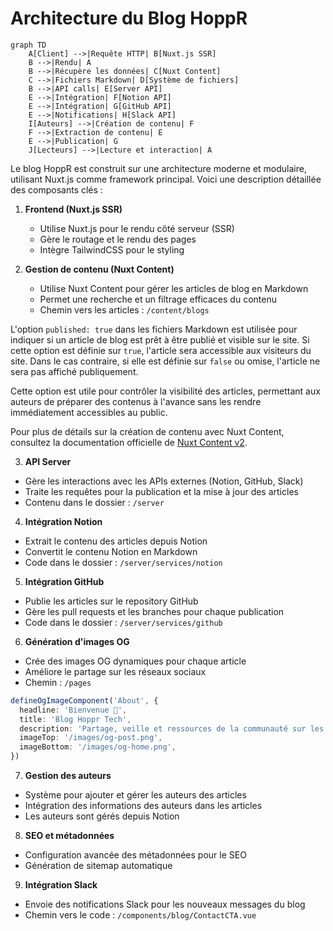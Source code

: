 # Architecture du Blog HoppR

```mermaid
graph TD
    A[Client] -->|Requête HTTP| B[Nuxt.js SSR]
    B -->|Rendu| A
    B -->|Récupère les données| C[Nuxt Content]
    C -->|Fichiers Markdown| D[Système de fichiers]
    B -->|API calls| E[Server API]
    E -->|Intégration| F[Notion API]
    E -->|Intégration| G[GitHub API]
    E -->|Notifications| H[Slack API]
    I[Auteurs] -->|Création de contenu| F
    F -->|Extraction de contenu| E
    E -->|Publication| G
    J[Lecteurs] -->|Lecture et interaction| A
```

Le blog HoppR est construit sur une architecture moderne et modulaire, utilisant Nuxt.js comme framework principal. Voici une description détaillée des composants clés :

1. **Frontend (Nuxt.js SSR)**

   - Utilise Nuxt.js pour le rendu côté serveur (SSR)
   - Gère le routage et le rendu des pages
   - Intègre TailwindCSS pour le styling

2. **Gestion de contenu (Nuxt Content)**

   - Utilise Nuxt Content pour gérer les articles de blog en Markdown
   - Permet une recherche et un filtrage efficaces du contenu
   - Chemin vers les articles : `/content/blogs`

L'option `published: true` dans les fichiers Markdown est utilisée pour indiquer si un article de blog est prêt à être publié et visible sur le site. Si cette option est définie sur `true`, l'article sera accessible aux visiteurs du site. Dans le cas contraire, si elle est définie sur `false` ou omise, l'article ne sera pas affiché publiquement.

Cette option est utile pour contrôler la visibilité des articles, permettant aux auteurs de préparer des contenus à l'avance sans les rendre immédiatement accessibles au public.

Pour plus de détails sur la création de contenu avec Nuxt Content, consultez la documentation officielle de [Nuxt Content v2](https://content.nuxtjs.org/).

3. **API Server**

- Gère les interactions avec les APIs externes (Notion, GitHub, Slack)
- Traite les requêtes pour la publication et la mise à jour des articles
- Contenu dans le dossier : `/server`

4. **Intégration Notion**

- Extrait le contenu des articles depuis Notion
- Convertit le contenu Notion en Markdown
- Code dans le dossier : `/server/services/notion`

5. **Intégration GitHub**

- Publie les articles sur le repository GitHub
- Gère les pull requests et les branches pour chaque publication
- Code dans le dossier : `/server/services/github`

6. **Génération d'images OG**

- Crée des images OG dynamiques pour chaque article
- Améliore le partage sur les réseaux sociaux
- Chemin : `/pages`

```typescript
defineOgImageComponent('About', {
  headline: 'Bienvenue 👋',
  title: 'Blog Hoppr Tech',
  description: 'Partage, veille et ressources de la communauté sur les thématiques du Software Craftsmanship, du Cloud, de l\'architecture et de la Tech en générale.',
  imageTop: '/images/og-post.png',
  imageBottom: '/images/og-home.png',
})
```

7. **Gestion des auteurs**

- Système pour ajouter et gérer les auteurs des articles
- Intégration des informations des auteurs dans les articles
- Les auteurs sont gérés depuis Notion

8. **SEO et métadonnées**

- Configuration avancée des métadonnées pour le SEO
- Génération de sitemap automatique

9. **Intégration Slack**

- Envoie des notifications Slack pour les nouveaux messages du blog
- Chemin vers le code : `/components/blog/ContactCTA.vue`

